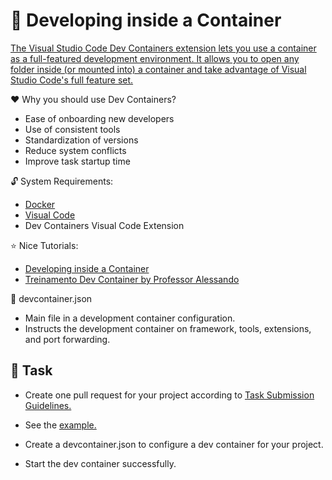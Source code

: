 :wave: Developing inside a Container
====

[The Visual Studio Code Dev Containers extension lets you use a container as a full-featured development environment. It allows you to open any folder inside (or mounted into) a container and take advantage of Visual Studio Code's full feature set.](https://code.visualstudio.com/docs/devcontainers/containers)

:heart: Why you should use Dev Containers?
- Ease of onboarding new developers
- Use of consistent tools
- Standardization of versions
- Reduce system conflicts
- Improve task startup time

:unlock: System Requirements:
- [Docker](https://docker.com)
- [Visual Code](https://code.visualstudio.com/)
- Dev Containers Visual Code Extension

:star: Nice Tutorials:
- [Developing inside a Container](https://code.visualstudio.com/docs/devcontainers/containers)
- [Treinamento Dev Container by Professor Alessando](https://fabulous-chess-d6a.notion.site/Treinamento-Dev-Container-f0d3d608583a4c8391f9383716455226)

:key: devcontainer.json
- Main file in a development container configuration.
- Instructs the development container on framework, tools, extensions, and port forwarding.

## 👷 Task

- Create one pull request for your project according to [Task Submission Guidelines.](../../assessment.md#task-submission)

- See the [example.](https://github.com/persapiens-classes/ifrn-software-quality-example/issues/3)

- Create a devcontainer.json to configure a dev container for your project.

- Start the dev container successfully.
